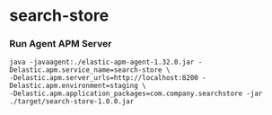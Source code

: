 # search-store

### Run Agent APM Server

````
java -javaagent:./elastic-apm-agent-1.32.0.jar -Delastic.apm.service_name=search-store \ 
-Delastic.apm.server_urls=http://localhost:8200 -Delastic.apm.environment=staging \ 
-Delastic.apm.application_packages=com.company.searchstore -jar ./target/search-store-1.0.0.jar
````
